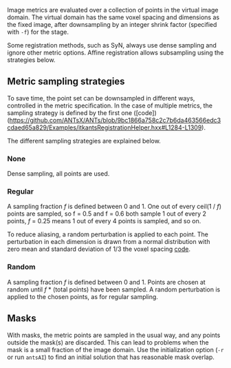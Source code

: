 Image metrics are evaluated over a collection of points in the virtual image domain. The virtual domain has the same voxel spacing and dimensions as the fixed image, after downsampling by an integer shrink factor (specified with `-f`) for the stage.

Some registration methods, such as SyN, always use dense sampling and ignore other metric options. Affine registration allows subsampling using the strategies below.


## Metric sampling strategies

To save time, the point set can be downsampled in different ways, controlled in the metric specification. In the case of multiple metrics, the sampling strategy is defined by the first one ([code])(https://github.com/ANTsX/ANTs/blob/9bc1866a758c2c7b6da463566edc3cdaed65a829/Examples/itkantsRegistrationHelper.hxx#L1284-L1309).

The different sampling strategies are explained below.


###  None

Dense sampling, all points are used.


###  Regular

A sampling fraction *f* is defined between 0 and 1. One out of every ceil(1  / _f_) points are sampled, so f = 0.5 and f = 0.6 both sample 1 out of every 2 points, *f* = 0.25 means 1 out of every 4 points is sampled, and so on.

To reduce aliasing, a random perturbation is applied to each point. The perturbation in each dimension is drawn from a normal distribution with zero mean and standard deviation of 1/3 the voxel spacing [code](https://github.com/InsightSoftwareConsortium/ITK/blob/0539a2c4ddd2b189d1e48eaf5294ce5556efe732/Modules/Registration/RegistrationMethodsv4/include/itkImageRegistrationMethodv4.hxx#L919-L1076).


###  Random

A sampling fraction *f* is defined between 0 and 1. Points are chosen at random until _f_ * (total points) have been sampled. A random perturbation is applied to the chosen points, as for regular sampling.


## Masks

With masks, the metric points are sampled in the usual way, and any points outside the mask(s) are discarded. This can lead to problems when the mask is a small fraction of the image domain. Use the initialization option (`-r` or run `antsAI`) to find an initial solution that has reasonable mask overlap.